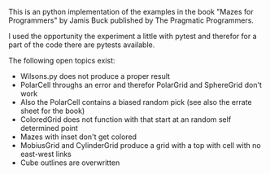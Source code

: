 This is an python implementation of the examples in the book "Mazes for Programmers" by Jamis Buck published by The Pragmatic Programmers.

I used the opportunity the experiment a little with pytest and therefor for a part of the code there are pytests available.

The following open topics exist:
- Wilsons.py does not produce a proper result
- PolarCell throughs an error and therefor PolarGrid and SphereGrid don't work
- Also the PolarCell contains a biased random pick (see also the errate sheet for the book)
- ColoredGrid does not function with that start at an random self determined point
- Mazes with inset don't get colored
- MobiusGrid and CylinderGrid produce a grid with a top with cell with no east-west links
- Cube outlines are overwritten 
